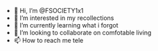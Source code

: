 - 👋 Hi, I’m @FSOCIETY1x1
- 👀 I’m interested in my recollections
- 🌱 I’m currently learning what i forgot
- 💞️ I’m looking to collaborate on comfotable living
- 📫 How to reach me tele

<!---
FSOCIETY1x1/FSOCIETY1x1 is a ✨ special ✨ repository because its `README.md` (this file) appears on your GitHub profile.
You can click the Preview link to take a look at your changes.
--->

